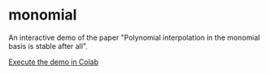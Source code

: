 # monomial
An interactive demo of the paper "Polynomial interpolation in the monomial basis is stable after all".

[Execute the demo in Colab](https://colab.research.google.com/drive/1iP96Y_xLSS7PXKajvMW5eHBDIzGDaqqb?usp=sharing)
